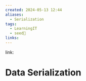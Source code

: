 ```yaml
---
created: 2024-05-13 12:44
aliases:
  - Serialization
tags:
  - LearningIT
  - seed🌱
links:
---
```


link:

# Data Serialization

